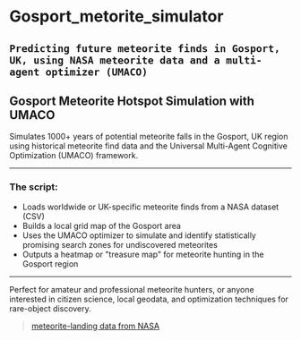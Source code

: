 # Gosport_metorite_simulator
`Predicting future meteorite finds in Gosport, UK, using NASA meteorite data and a multi-agent optimizer (UMACO)`
---

## Gosport Meteorite Hotspot Simulation with UMACO

Simulates 1000+ years of potential meteorite falls in the Gosport, UK region
using historical meteorite find data and the Universal Multi-Agent Cognitive Optimization (UMACO) framework.

---

### The script:
- Loads worldwide or UK-specific meteorite finds from a NASA dataset (CSV)
- Builds a local grid map of the Gosport area
- Uses the UMACO optimizer to simulate and identify statistically promising search zones for undiscovered meteorites
- Outputs a heatmap or "treasure map" for meteorite hunting in the Gosport region

---

Perfect for amateur and professional meteorite hunters, or anyone interested in citizen science,
local geodata, and optimization techniques for rare-object discovery.

> [meteorite-landing data from NASA](https://data.nasa.gov/dataset/meteorite-landings)
